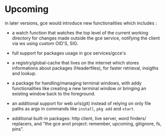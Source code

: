 # Upcoming

in later versions, gce would introduce new functionalities which includes :

- a watch function that watches the top level of the current working directory
  for changes made outside the gce service, notifying the client via ws
  using custom OID'S, SIG.

- full support for packages usage in gce services/gcce's

- a registry/global-cache that lives on the internet which stores informations about packages (Headerfiles), for faster retrieval, insigths and lookup.

- a package for handling/managing terminal windows, with addy functionalities like
  creating a new terminal window or bringing an existing window back to the
  foreground.

- an additional support for web urls(git) instead of relying on only file paths as args in
  commands like `install`, `pkg add` and `start`.

- additional built-in packages: http client, live server, word finders/ replacers, and "the gce anot project: remember, upcoming, gitignore, fs, pins".
